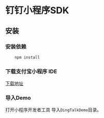 # 钉钉小程序SDK

## 安装

### 安装依赖
```javascript
    npm install
```

### 下载支付宝小程序 IDE

[下载地址](https://render.alipay.com/p/f/fd-jwq8nu2a/pages/home/index.html)

### 导入Demo

打开小程序开发者工具 导入`DingTalkDemo`目录。